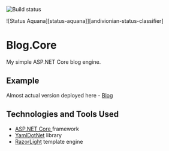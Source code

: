![Build status](https://ci.appveyor.com/api/projects/status/gfhe41llpm74wgg8/branch/master?svg=true)

![Status Aquana][status-aquana]][andivionian-status-classifier]
# Blog.Core
My simple ASP.NET Core blog engine.

## Example
Almost actual version deployed here - <a href="http://kilooscartango.azurewebsites.net/">Blog</a>

## Technologies and Tools Used
- <a href="https://docs.microsoft.com/en-us/aspnet">ASP.NET Core </a> framework
- <a href="https://github.com/aaubry/YamlDotNet">YamlDotNet</a> library 
- <a href="https://github.com/toddams/RazorLight">RazorLight</a> template engine
